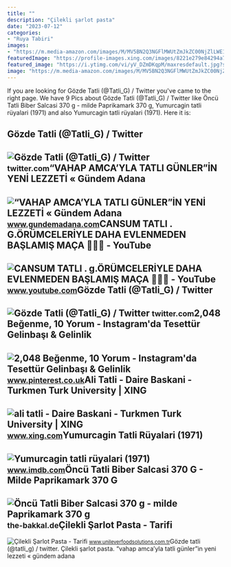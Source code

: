 ```yaml
---
title: ""
description: "Çilekli şarlot pasta"
date: "2023-07-12"
categories:
- "Ruya Tabiri"
images:
- "https://m.media-amazon.com/images/M/MV5BN2Q3NGFlMWUtZmJkZC00NjZlLWE1NjctYjhiYjVlOTc4Y2NlXkEyXkFqcGdeQXVyMjExNjgyMTc@._V1_FMjpg_UX1000_.jpg"
featuredImage: "https://profile-images.xing.com/images/8221e279e84294a7dad8a68503880934-1/ali-tatli.1024x1024.jpg"
featured_image: "https://i.ytimg.com/vi/yV_DZmDKqpM/maxresdefault.jpg?sqp=-oaymwEmCIAKENAF8quKqQMa8AEB-AG-BIACgAqKAgwIABABGHIgRigwMA8=&amp;rs=AOn4CLC4QDj-7UURKsBaACoDYa-ZRSh0ZA"
image: "https://m.media-amazon.com/images/M/MV5BN2Q3NGFlMWUtZmJkZC00NjZlLWE1NjctYjhiYjVlOTc4Y2NlXkEyXkFqcGdeQXVyMjExNjgyMTc@._V1_FMjpg_UX1000_.jpg"
---
```


If you are looking for Gözde Tatli (@Tatli\_G) / Twitter you've came to the right page. We have 9 Pics about Gözde Tatli (@Tatli\_G) / Twitter like Öncü Tatli Biber Salcasi 370 g - milde Paprikamark 370 g, Yumurcagin tatli rüyalari (1971) and also Yumurcagin tatli rüyalari (1971). Here it is:

Gözde Tatli (@Tatli\_G) / Twitter
---------------------------------

 ![Gözde Tatli (@Tatli_G) / Twitter](https://pbs.twimg.com/profile_images/509108258259628032/afPaAvzY_400x400.jpeg) <small>twitter.com</small>“VAHAP AMCA’YLA TATLI GÜNLER”İN YENİ LEZZETİ « Gündem Adana
-----------------------------------------------------------

 ![“VAHAP AMCA’YLA TATLI GÜNLER”İN YENİ LEZZETİ « Gündem Adana](https://www.gundemadana.com/wp-content/uploads/2021/09/VAHAP-AMCAYLA-TATLI-GÜNLER_İN-YENİ-LEZZETİ-KOKULU-ÇÖREK-4-1.jpg) <small>www.gundemadana.com</small>CANSUM TATLI . G.ÖRÜMCELERİYLE DAHA EVLENMEDEN BAŞLAMIŞ MAÇA 🤮🤮🤮 - YouTube
--------------------------------------------------------------------------

 ![CANSUM TATLI . g.ÖRÜMCELERİYLE DAHA EVLENMEDEN BAŞLAMIŞ MAÇA 🤮🤮🤮 - YouTube](https://i.ytimg.com/vi/yV_DZmDKqpM/maxresdefault.jpg?sqp=-oaymwEmCIAKENAF8quKqQMa8AEB-AG-BIACgAqKAgwIABABGHIgRigwMA8=&rs=AOn4CLC4QDj-7UURKsBaACoDYa-ZRSh0ZA) <small>www.youtube.com</small>Gözde Tatli (@Tatli\_G) / Twitter
---------------------------------

 ![Gözde Tatli (@Tatli_G) / Twitter](https://pbs.twimg.com/media/ByH_i1HIcAANQ0J?format=jpg&name=medium) <small>twitter.com</small>2,048 Beğenme, 10 Yorum - Instagram'da Tesettür Gelinbaşı &amp; Gelinlik
------------------------------------------------------------------------

 ![2,048 Beğenme, 10 Yorum - Instagram'da Tesettür Gelinbaşı & Gelinlik](https://i.pinimg.com/originals/94/5b/a8/945ba8f387711077c92893a917e5bab4.jpg) <small>www.pinterest.co.uk</small>Ali Tatli - Daire Baskani - Turkmen Turk University | XING
----------------------------------------------------------

 ![ali tatli - Daire Baskani - Turkmen Turk University | XING](https://profile-images.xing.com/images/8221e279e84294a7dad8a68503880934-1/ali-tatli.1024x1024.jpg) <small>www.xing.com</small>Yumurcagin Tatli Rüyalari (1971)
--------------------------------

 ![Yumurcagin tatli rüyalari (1971)](https://m.media-amazon.com/images/M/MV5BN2Q3NGFlMWUtZmJkZC00NjZlLWE1NjctYjhiYjVlOTc4Y2NlXkEyXkFqcGdeQXVyMjExNjgyMTc@._V1_FMjpg_UX1000_.jpg) <small>www.imdb.com</small>Öncü Tatli Biber Salcasi 370 G - Milde Paprikamark 370 G
--------------------------------------------------------

 ![Öncü Tatli Biber Salcasi 370 g - milde Paprikamark 370 g](https://the-bakkal.de/1113-large_default/oncu-tatli-biber-salcasi-370-g-milde-paprikamark-370-g.jpg) <small>the-bakkal.de</small>Çilekli Şarlot Pasta - Tarifi
-----------------------------

 ![Çilekli Şarlot Pasta - Tarifi](https://www.unileverfoodsolutions.com.tr/dam/global-ufs/mcos/turkey/receteler/tum-tatli-gorselleri/1260-190_07.jpg) <small>www.unileverfoodsolutions.com.tr</small>Gözde tatli (@tatli\_g) / twitter. Çilekli şarlot pasta. “vahap amca’yla tatli günler”i̇n yeni̇ lezzeti̇ « gündem adana
